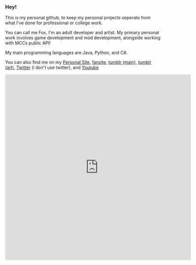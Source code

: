 ### Hey!

This is my personal github, to keep my personal projects seperate from what I've done for professional or college work.

You can call me Fox, I'm an adult developer and artist. My primary personal work involves game development and mod development, alongside working with MCCs public API!

My main programming languages are Java, Python, and C#.

You can also find me on my [Personal Site](https://empiressmp.gay/), [fansite](http://scarian.gay/), [tumblr (main)](https://gay.mcyt.xyz/), [tumblr (art)](https://mcyt.xyz/), [Twitter](https://twitter.com/2bitfox) (i don't use twitter), and [Youtube](https://www.youtube.com/channel/UC3NzDVyocSz-qnH5hF-zg-A)

<iframe width="600" height="600" src="https://ionicabizau.github.io/github-profile-languages/api.html?2bitfox" frameborder="0"></iframe>

<!--
**2bitfox/2bitfox** is a ✨ _special_ ✨ repository because its `README.md` (this file) appears on your GitHub profile.

Here are some ideas to get you started:

- 🔭 I’m currently working on ...
- 🌱 I’m currently learning ...
- 👯 I’m looking to collaborate on ...
- 🤔 I’m looking for help with ...
- 💬 Ask me about ...
- 📫 How to reach me: ...
- 😄 Pronouns: ...
- ⚡ Fun fact: ...
-->
